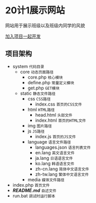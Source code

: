 # 20计1展示网站

网站用于展示班级以及班级内同学的风貌

[加入项目一起开发](https://gitee.com/schlibra/website_20j1/invite_link?invite=1d9215b7dfd9f7d81c484724b06f676a69bfe20df1a12785b7993663152babc5ebee344d1daf1f9c2f846e2b589479b3)


## 项目架构
* system `代码目录`
    - core `动态页面路径`
        - core.php `核心模块`
        - define.php `常量定义模块`
        - get.php `GET模块`
    - static `静态文件路径`
        - css `CSS路径`
            - index.css `首页的CSS文件`
        - html `HTML路径`
            - head.html `头部文件`
            - index.html `首页的HTML文件`
        - img `图片路径`
        - js `JS路径`
            - index.js `首页的JS文件`
        - language `语言文件路径`
            - languages.json `语言列表文件`
            - en.lang `英文语言文件`
            - ja.lang `日语语言文件`
            - ko.lang `韩语语言文件`
            - zh-cn.lang `简体中文语言文件`
            - zh-tw.lang `繁体中文语言文件`
        - media `媒体文件路径`
* index.php `首页文件`
* ***README.md*** `自述文件`
* run.bat `调试时运行脚本`